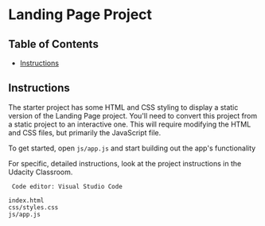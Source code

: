 # Landing Page Project

## Table of Contents

* [Instructions](#instructions)

## Instructions

The starter project has some HTML and CSS styling to display a static version of the Landing Page project. You'll need to convert this project from a static project to an interactive one. This will require modifying the HTML and CSS files, but primarily the JavaScript file.

To get started, open `js/app.js` and start building out the app's functionality

For specific, detailed instructions, look at the project instructions in the Udacity Classroom.

<!-- 1 General description of the project or content of the repository -->
    

<!-- 2 List of what software, firmware and hardware you may require. -->
     Code editor: Visual Studio Code

<!-- 3 Installation instructions for the software and firmware. -->

<!-- 4 List of files included in the project. -->
    index.html
    css/styles.css
    js/app.js

<!-- 5 Copyright and licensing information. -->

<!-- 6 Acknowledgements and credits for any resources or blogs that helped you create the project. -->

<!-- 7 Known bugs -->
